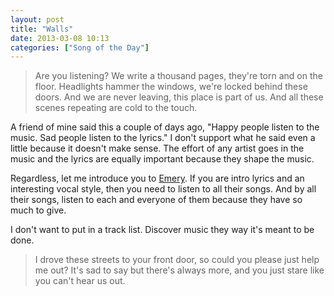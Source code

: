 ```yaml
---
layout: post
title: "Walls"
date: 2013-03-08 10:13
categories: ["Song of the Day"]
---
```

<blockquote>
Are you listening?
We write a thousand pages, they're torn and on the floor.
Headlights hammer the windows, we're locked behind these doors.
And we are never leaving, this place is part of us.
And all these scenes repeating are cold to the touch.
</blockquote>

A friend of mine said this a couple of days ago, "Happy people listen to the music. Sad people listen to the lyrics." I don't support what he said even a little because it doesn't make sense. The effort of any artist goes in the music and the lyrics are equally important because they shape the music.

Regardless, let me introduce you to [Emery](http://www.last.fm/music/Emery). If you are intro lyrics and an interesting vocal style, then you need to listen to all their songs. And by all their songs, listen to each and everyone of them because they have so much to give.

I don't want to put in a track list. Discover music they way it's meant to be done.

<blockquote>
I drove these streets to your front door,
so could you please just help me out?
It's sad to say but there's always more,
and you just stare like you can't hear us out.
</blockquote>